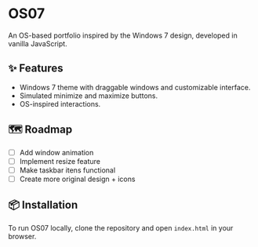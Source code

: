 # OS07
An OS-based portfolio inspired by the Windows 7 design, developed in vanilla JavaScript.

## ✨ Features
- Windows 7 theme with draggable windows and customizable interface.
- Simulated minimize and maximize buttons.
- OS-inspired interactions.

## 🗺️ Roadmap
- [ ] Add window animation
- [ ] Implement resize feature
- [ ] Make taskbar itens functional 
- [ ] Create more original design + icons

## 📦 Installation
To run OS07 locally, clone the repository and open `index.html` in your browser.
